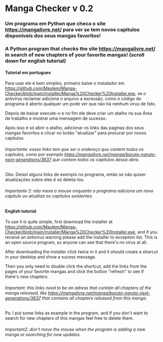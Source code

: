 # Manga Checker v 0.2

### Um programa em Python que checa o site https://mangalivre.net/ para ver se tem novos capitulos disponiveis dos seus mangas favoritos!

### A Python program that checks the site https://mangalivre.net/ in search of new chapters of your favorite mangas! (scroll down for english tutorial)

#### Tutorial em portugues

Para usar ele é bem simples, primeiro baixe o instalador em https://github.com/Maulem/Manga-Checker/blob/main/installer/Manga%20Checker%20Installer.exe, se o antivirus reclamar adicione o arquivo a excessão, como o código do programa é aberto qualquer um pode ver que não há nenhum virus de fato.

Depois de baixar execute-o e no fim ele deve criar um atalho na sua Área de trabalho e mostrar uma mensagem de sucesso.

Após isso é só abrir o atalho, adicionar os links das paginas dos seus mangas favoritos e clicar no botão "atualizar" para procurar por novos capitulos.

###### Importante: esses links tem que ser o endereço que contem todos os capitulos, como por exemplo https://mangalivre.net/manga/boruto-naruto-next-generations/3637 que contem todos os capitulos dessa obra.

Obs: Deixei alguns links de exemplo no programa, então se não quiser atualizações sobre eles é só deleta-los.

###### Importante 2: não mexa o mouse enquanto o programa adiciona um novo capitulo ou atualiza os capitulos existentes.

#### English tutorial

To use it is quite simple, first download the installer at https://github.com/Maulem/Manga-Checker/blob/main/installer/Manga%20Checker%20Installer.exe, and if you receive an antivirus warning please add the installer to exception list. This is an open source program, so anyone can see that there's no virus at all.

After downloading the installer click twice in it and it should create a shorcut in your desktop and show a sucess message.

Then you only need to double click the shortcut, add the links from the pages of your favorite mangas and click the button "refresh" to see if there's new chapters.

###### Important: this links need to be an adress that contain all chapters of the manga released, like https://mangalivre.net/manga/boruto-naruto-next-generations/3637 that contains all chapters released from this manga.

Ps: I put some links as example in the program, and if you don't want to search for new chapters of this mangas feel free to delete them.

###### Important2: don't move the mouse when the program is adding a new manga or searching for new updates.
